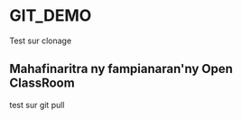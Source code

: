 # GIT_DEMO
Test sur clonage

Mahafinaritra ny fampianaran'ny Open ClassRoom
-----------------------------------------------------------
test sur git pull

